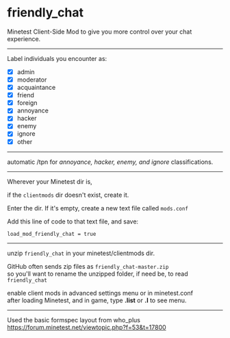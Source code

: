 # friendly_chat  
Minetest Client-Side Mod to give you more control over your chat experience.  

---

Label individuals you encounter as:  
- [x] admin  
- [x] moderator  
- [x] acquaintance  
- [x] friend  
- [x] foreign  
- [x] annoyance  
- [x] hacker  
- [x] enemy  
- [x] ignore  
- [x] other  

---

automatic /tpn for *annoyance, hacker, enemy, and ignore* classifications.

---

Wherever your Minetest dir is,  

if the `clientmods` dir doesn't exist, create it.  

Enter the dir.  If it's empty, create a new text file called `mods.conf`  

Add this line of code to that text file, and save:  

`load_mod_friendly_chat = true`  

---

unzip `friendly_chat` in your minetest/clientmods dir.  

GitHub often sends zip files as `friendly_chat-master.zip`  
so you'll want to rename the unzipped folder, if need be, to read `friendly_chat`  


enable client mods in advanced settings menu or in minetest.conf  
after loading Minetest, and in game, type **.list** or **.l** to see menu.

---

Used the basic formspec layout from who_plus  
https://forum.minetest.net/viewtopic.php?f=53&t=17800
